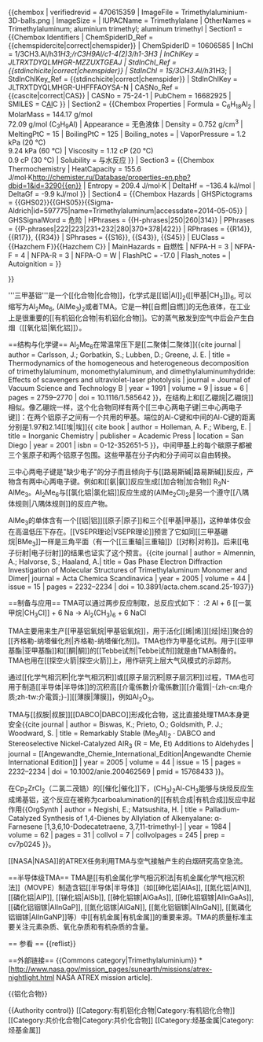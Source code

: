 {{chembox
| verifiedrevid = 470615359
| ImageFile = Trimethylaluminium-3D-balls.png
| ImageSize = 
| IUPACName = Trimethylalane
| OtherNames = Trimethylaluminum; aluminium trimethyl; aluminum trimethyl
| Section1 = {{Chembox Identifiers
|   ChemSpiderID_Ref = {{chemspidercite|correct|chemspider}}
| ChemSpiderID = 10606585
| InChI = 1/3CH3.Al/h3*1H3;/rC3H9Al/c1-4(2)3/h1-3H3
| InChIKey = JLTRXTDYQLMHGR-MZZUXTGEAJ
| StdInChI_Ref = {{stdinchicite|correct|chemspider}}
| StdInChI = 1S/3CH3.Al/h3*1H3;
| StdInChIKey_Ref = {{stdinchicite|correct|chemspider}}
| StdInChIKey = JLTRXTDYQLMHGR-UHFFFAOYSA-N
| CASNo_Ref = {{cascite|correct|CAS}}
| CASNo = 75-24-1
|   PubChem = 16682925
|   SMILES = C[Al](C)C
}}
| Section2 = {{Chembox Properties
|   Formula = C<sub>6</sub>H<sub>18</sub>Al<sub>2</sub>
|   MolarMass = 144.17 g/mol<br> 72.09 g/mol (C<sub>3</sub>H<sub>9</sub>Al)
|   Appearance = 无色液体
|   Density = 0.752 g/cm<sup>3</sup>
|   MeltingPtC = 15
|   BoilingPtC = 125
| Boiling_notes = <ref name="sigma" /><ref name=chemister />
| VaporPressure = 1.2 kPa (20 °C)<br> 9.24 kPa (60 °C)<ref name="sigma" />
| Viscosity = 1.12 cP (20 °C)<br> 0.9 cP (30 °C)
|   Solubility = 与水反应
}}
| Section3 = {{Chembox Thermochemistry
|   HeatCapacity = 155.6 J/mol·K<ref name=chemister>http://chemister.ru/Database/properties-en.php?dbid=1&id=3290{{en}}</ref>
|   Entropy = 209.4 J/mol·K<ref name=chemister />
|   DeltaHf = −136.4 kJ/mol<ref name=chemister />
|   DeltaGf = -9.9 kJ/mol<ref name=chemister />
 }}
| Section4 = {{Chembox Hazards
|   GHSPictograms = {{GHS02}}{{GHS05}}<ref name="sigma">{{Sigma-Aldrich|id=597775|name=Trimethylaluminum|accessdate=2014-05-05}}</ref>
|   GHSSignalWord = 危险
|   HPhrases = {{H-phrases|250|260|314}}<ref name="sigma" />
|   PPhrases = {{P-phrases|222|223|231+232|280|370+378|422}}<ref name="sigma" />
| RPhrases = {{R14}}, {{R17}}, {{R34}}
| SPhrases = {{S16}}, {{S43}}, {{S45}}
|   EUClass = {{Hazchem F}}{{Hazchem C}}
|   MainHazards = 自燃性
|   NFPA-H = 3
|   NFPA-F = 4
|   NFPA-R = 3
|   NFPA-O = W
|   FlashPtC = -17.0
| Flash_notes = <ref name="sigma" />
|   Autoignition = 
  }}

}}

'''三甲基铝'''是一个[[化合物|化合物]]，化学式是[[铝|Al]]<sub>2</sub>([[甲基|CH<sub>3</sub>]])<sub>6</sub>, 可以缩写为Al<sub>2</sub>Me<sub>6</sub>, (AlMe<sub>3</sub>)<sub>2</sub>或者TMA。它是一种[[自燃|自燃]]的无色液体，在工业上是很重要的[[有机铝化合物|有机铝化合物]]。它的蒸气散发到空气中后会产生白烟（[[氧化铝|氧化铝]]）。

==结构与化学键==
Al<sub>2</sub>Me<sub>6</sub>在常温常压下是[[二聚体|二聚体]]<ref name = Carlsson>{{cite journal | author = Carlsson, J.; Gorbatkin, S.; Lubben, D.; Greene, J. E. | title = Thermodynamics of the homogeneous and heterogeneous decomposition of trimethylaluminum, monomethylaluminum, and dimethylaluminumhydride: Effects of scavengers and ultraviolet-laser photolysis | journal = Journal of Vacuum Science and Technology B | year = 1991 | volume = 9 | issue = 6 | pages = 2759–2770 | doi = 10.1116/1.585642 }}</ref>，在结构上和[[乙硼烷|乙硼烷]]相似。像乙硼烷一样，这个化合物同样有两个[[三中心两电子键|三中心两电子键]]：在两个铝原子之间有一个共用的甲基。端位的Al-C键和中间的Al-C键的距离分别是1.97和2.14[[埃|埃]]<ref>{{ cite book | author = Holleman, A. F.; Wiberg, E. | title = Inorganic Chemistry | publisher = Academic Press | location = San Diego | year = 2001 | isbn = 0-12-352651-5 }}</ref>，中间甲基上的每个碳原子都被三个氢原子和两个铝原子包围。这些甲基在分子内和分子间可以自由转换。

三中心两电子键是"缺少电子"的分子而且倾向于与[[路易斯碱|路易斯碱]]反应，产物含有两中心两电子键。例如和[[氨|氨]]反应生成[[加合物|加合物]] R<sub>3</sub>N-AlMe<sub>3</sub>。Al<sub>2</sub>Me<sub>6</sub>与[[氯化铝|氯化铝]]反应生成的(AlMe<sub>2</sub>Cl)<sub>2</sub>是另一个遵守[[八隅体规则|八隅体规则]]的反应产物。

AlMe<sub>3</sub>的单体含有一个[[铝|铝]][[原子|原子]]和三个[[甲基|甲基]]，这种单体仅会在高温低压下存在<ref name = Carlsson />。[[VSEPR理论|VSEPR理论]]预言了它如同[[三甲基硼烷|BMe<sub>3</sub>]]一样是三角平面（有一个[[三重轴|三重轴]]）[[对称|对称]]。后来[[电子衍射|电子衍射]]的结果也证实了这个预言。<ref>{{cite journal | author = Almennin, A.; Halvorse, S.; Haaland, A.| title = Gas Phase Electron Diffraction Investigation of Molecular Structures of Trimethylaluminum Monomer and Dimer| journal = Acta Chemica Scandinavica | year = 2005 | volume = 44 | issue = 15 | pages = 2232–2234 | doi = 10.3891/acta.chem.scand.25-1937}}</ref>

==制备与应用==
TMA可以通过两步反应制取，总反应式如下：
:2 Al  +  6 [[一氯甲烷|CH<sub>3</sub>Cl]]  +  6 Na   →   Al<sub>2</sub>(CH<sub>3</sub>)<sub>6</sub>  +  6 NaCl

TMA主要用来生产[[甲基铝氧烷|甲基铝氧烷]]，用于活化[[烯|烯]][[烃|烃]]聚合的[[齐格勒-纳塔催化剂|齐格勒-纳塔催化剂]]。TMA也作为甲基化试剂。用于[[亚甲基酯|亚甲基酯]]和[[酮|酮]]的[[Tebbe试剂|Tebbe试剂]]就是由TMA制备的。TMA也用在[[探空火箭|探空火箭]]上，用作研究上层大气风模式的示踪剂。

通过[[化学气相沉积|化学气相沉积]]或[[原子层沉积|原子层沉积]]过程，TMA也可用于制造[[半导体|半导体]]的沉积高[[介電係數|介電係數]][[介電質|-{zh-cn:电介质;zh-tw:介電質;}-]][[薄膜|薄膜]]，例如Al<sub>2</sub>O<sub>3</sub>。

TMA与[[叔胺|叔胺]][[DABCO|DABCO]]形成化合物，这比直接处理TMA本身更安全<ref>{{cite journal | author = Biswas, K.; Prieto, O.; Goldsmith, P. J.; Woodward, S. | title = Remarkably Stable (Me<sub>3</sub>Al)<sub>2</sub> · DABCO and Stereoselective Nickel-Catalyzed AlR<sub>3</sub> (R = Me, Et) Additions to Aldehydes | journal = [[Angewandte_Chemie_International_Edition|Angewandte Chemie International Edition]] | year = 2005 | volume = 44 | issue = 15 | pages = 2232–2234 | doi = 10.1002/anie.200462569 | pmid = 15768433 }}</ref>。

在Cp<sub>2</sub>ZrCl<sub>2</sub>（二氯二茂锆）的[[催化|催化]]下，(CH<sub>3</sub>)<sub>2</sub>Al-CH<sub>3</sub>能够与炔烃反应生成烯基铝，这个反应在被称为carboalumination的[[有机合成|有机合成]]反应中起作用<ref>{{OrgSynth | author = Negishi, E.; Matsushita, H. | title = Palladium-Catalyzed Synthesis of 1,4-Dienes by Allylation of Alkenyalane: α-Farnesene <nowiki>[1,3,6,10-Dodecatetraene, 3,7,11-trimethyl-]</nowiki> | year = 1984 | volume = 62 | pages = 31 | collvol = 7 | collvolpages = 245 | prep = cv7p0245 }}</ref>。

[[NASA|NASA]]的ATREX任务利用TMA与空气接触产生的白烟研究高空急流。

==半导体级TMA==
TMA是[[有机金属化学气相沉积法|有机金属化学气相沉积法]]（MOVPE）制造含铝[[半导体|半导体]]（如[[砷化铝|AlAs]], [[氮化铝|AlN]], [[磷化铝|AlP]], [[锑化铝|AlSb]], [[砷化铝镓|AlGaAs]], [[砷化铝铟镓|AlInGaAs]], [[磷化铝铟镓|AlInGaP]], [[氮化铝镓|AlGaN]], [[氮化铝铟镓|AlInGaN]], [[氮磷化铝铟镓|AlInGaNP]]等）中[[有机金属|有机金属]]的重要来源。TMA的质量标准主要关注元素杂质、氧化杂质和有机杂质的含量。

== 参看 ==
{{reflist}}

==外部链接==
{{Commons category|Trimethylaluminium}}
*[http://www.nasa.gov/mission_pages/sunearth/missions/atrex-nightlight.html NASA ATREX mission article].

{{铝化合物}}

{{Authority control}}
[[Category:有机铝化合物|Category:有机铝化合物]]
[[Category:共价化合物|Category:共价化合物]]
[[Category:烃基金属|Category:烃基金属]]
